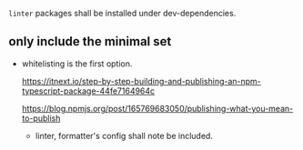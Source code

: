 `linter` packages shall be installed under dev-dependencies.

## only include the minimal set
- whitelisting is the first option.
  
  https://itnext.io/step-by-step-building-and-publishing-an-npm-typescript-package-44fe7164964c 
  
  https://blog.npmjs.org/post/165769683050/publishing-what-you-mean-to-publish
  
  - linter, formatter's config shall note be included.
